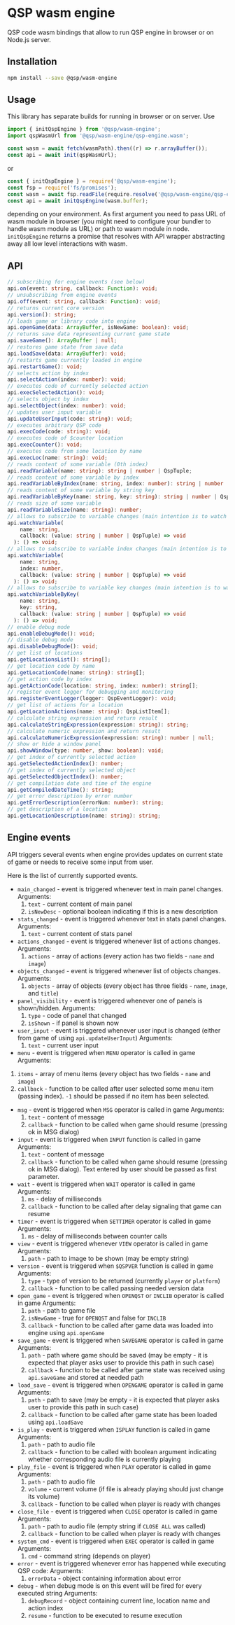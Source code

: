 # QSP wasm engine

QSP code wasm bindings that allow to run QSP engine in browser or on Node.js server.

## Installation

```sh
npm install --save @qsp/wasm-engine
```

## Usage

This library has separate builds for running in browser or on server.
Use

```js
import { initQspEngine } from '@qsp/wasm-engine';
import qspWasmUrl from '@qsp/wasm-engine/qsp-engine.wasm';

const wasm = await fetch(wasmPath).then((r) => r.arrayBuffer());
const api = await init(qspWasmUrl);
```

or

```js
const { initQspEngine } = require('@qsp/wasm-engine');
const fsp = require('fs/promises');
const wasm = await fsp.readFile(require.resolve('@qsp/wasm-engine/qsp-engine.wasm'));
const api = await initQspEngine(wasm.buffer);
```

depending on your environment.
As first argument you need to pass URL of wasm module in browser (you might need to configure your bundler to handle wasm module as URL) or path to wasm module in node.
`initQspEngine` returns a promise that resolves with API wrapper abstracting away all low level interactions with wasm.

## API

```ts
// subscribing for engine events (see below)
api.on(event: string, callback: Function): void;
// unsubscribing from engine events
api.off(event: string, callback: Function): void;
// returns current core version
api.version(): string;
// loads game or library code into engine
api.openGame(data: ArrayBuffer, isNewGame: boolean): void;
// returns save data representing current game state
api.saveGame(): ArrayBuffer | null;
// restores game state from save data
api.loadSave(data: ArrayBuffer): void;
// restarts game currently loaded in engine
api.restartGame(): void;
// selects action by index
api.selectAction(index: number): void;
// executes code of currently selected action
api.execSelectedAction(): void;
// selects object by index
api.selectObject(index: number): void;
// updates user input variable
api.updateUserInput(code: string): void;
// executes arbitrary QSP code
api.execCode(code: string): void;
// executes code of $counter location
api.execCounter(): void;
// executes code from some location by name
api.execLoc(name: string): void;
// reads content of some variable (0th index)
api.readVariable(name: string): string | number | QspTuple;
// reads content of some variable by index
api.readVariableByIndex(name: string, index: number): string | number | QspTuple;
// reads content of some variable by string key
api.readVariableByKey(name: string, key: string): string | number | QspTuple;
// reads size of some variable
api.readVariableSize(name: string): number;
// allows to subscribe to variable changes (main intention is to watch UI related variables)
api.watchVariable(
    name: string,
    callback: (value: string | number | QspTuple) => void
  ): () => void;
// allows to subscribe to variable index changes (main intention is to watch UI related variables)
api.watchVariable(
    name: string,
    index: number,
    callback: (value: string | number | QspTuple) => void
  ): () => void;
// allows to subscribe to variable key changes (main intention is to watch UI related variables)
api.watchVariableByKey(
    name: string,
    key: string,
    callback: (value: string | number | QspTuple) => void
  ): () => void;
// enable debug mode
api.enableDebugMode(): void;
// disable debug mode
api.disableDebugMode(): void;
// get list of locations
api.getLocationsList(): string[];
// get location code by name
api.getLocationCode(name: string): string[];
// get action code by index
api.getActionCode(location: string, index: number): string[];
// register event logger for debugging and monitoring
api.registerEventLogger(logger: QspEventLogger): void;
// get list of actions for a location
api.getLocationActions(name: string): QspListItem[];
// calculate string expression and return result
api.calculateStringExpression(expression: string): string;
// calculate numeric expression and return result
api.calculateNumericExpression(expression: string): number | null;
// show or hide a window panel
api.showWindow(type: number, show: boolean): void;
// get index of currently selected action
api.getSelectedActionIndex(): number;
// get index of currently selected object
api.getSelectedObjectIndex(): number;
// get compilation date and time of the engine
api.getCompiledDateTime(): string;
// get error description by error number
api.getErrorDescription(errorNum: number): string;
// get description of a location
api.getLocationDescription(name: string): string;
```

## Engine events

API triggers several events when engine provides updates on current state of game or needs to receive some input from user.

Here is the list of currently supported events.

- `main_changed` - event is triggered whenever text in main panel changes.
  Arguments:
  1. `text` - current content of main panel
  2. `isNewDesc` - optional boolean indicating if this is a new description
- `stats_changed` - event is triggered whenever text in stats panel changes.
  Arguments:
  1. `text` - current content of stats panel
- `actions_changed` - event is triggered whenever list of actions changes.
  Arguments:
  1. `actions` - array of actions (every action has two fields - `name` and `image`)
- `objects_changed` - event is triggered whenever list of objects changes.
  Arguments:
  1. `objects` - array of objects (every object has three fields - `name`, `image`, and `title`)
- `panel_visibility` - event is triggered whenever one of panels is shown/hidden.
  Arguments:
  1. `type` - code of panel that changed
  1. `isShown` - if panel is shown now
- `user_input` - event is triggered whenever user input is changed (either from game of using `api.updateUserInput`)
  Arguments:
  1. `text` - current user input
- `menu` - event is triggered when `MENU` operator is called in game
  Arguments:

1. `items` - array of menu items (every object has two fields - `name` and `image`)
1. `callback` - function to be called after user selected some menu item (passing index). `-1` should be passed if no item has been selected.

- `msg` - event is triggered when `MSG` operator is called in game
  Arguments:
  1. `text` - content of message
  1. `callback` - function to be called when game should resume (pressing ok in MSG dialog)
- `input` - event is triggered when `INPUT` function is called in game
  Arguments:
  1. `text` - content of message
  1. `callback` - function to be called when game should resume (pressing ok in MSG dialog). Text entered by user should be passed as first parameter.
- `wait` - event is triggered when `WAIT` operator is called in game
  Arguments:
  1. `ms` - delay of milliseconds
  1. `callback` - function to be called after delay signaling that game can resume
- `timer` - event is triggered when `SETTIMER` operator is called in game
  Arguments:
  1. `ms` - delay of milliseconds between counter calls
- `view` - event is triggered whenever `VIEW` operator is called in game
  Arguments:
  1. `path` - path to image to be shown (may be empty string)
- `version` - event is triggered when `$QSPVER` function is called in game
  Arguments:
  1. `type` - type of version to be returned (currently `player` or `platform`)
  1. `callback` - function to be called passing needed version data
- `open_game` - event is triggered when `OPENQST` or `INCLIB` operator is called in game
  Arguments:
  1. `path` - path to game file
  1. `isNewGame` - true for `OPENQST` and false for `INCLIB`
  1. `callback` - function to be called after game data was loaded into engine using `api.openGame`
- `save_game` - event is triggered when `SAVEGAME` operator is called in game
  Arguments:
  1. `path` - path where game should be saved (may be empty - it is expected that player asks user to provide this path in such case)
  1. `callback` - function to be called after game state was received using `api.saveGame` and stored at needed path
- `load_save` - event is triggered when `OPENGAME` operator is called in game  
  Arguments:
  1. `path` - path to save (may be empty - it is expected that player asks user to provide this path in such case)
  1. `callback` - function to be called after game state has been loaded using `api.loadSave`
- `is_play` - event is triggered when `ISPLAY` function is called in game
  Arguments:
  1. `path` - path to audio file
  1. `callback` - function to be called with boolean argument indicating whether corresponding audio file is currently playing
- `play_file` - event is triggered when `PLAY` operator is called in game
  Arguments:
  1. `path` - path to audio file
  1. `volume` - current volume (if file is already playing should just change its volume)
  1. `callback` - function to be called when player is ready with changes
- `close_file` - event is triggered when `CLOSE` operator is called in game
  Arguments:
  1. `path` - path to audio file (empty string if `CLOSE ALL` was called)
  1. `callback` - function to be called when player is ready with changes
- `system_cmd` - event is triggered when `EXEC` operator is called in game
  Arguments:
  1. `cmd` - command string (depends on player)
- `error` - event is triggered whenever error has happened while executing QSP code:
  Arguments:
  1. `errorData` - object containing information about error
- `debug` - when debug mode is on this event will be fired for every executed string
  Arguments:
  1. `debugRecord` - object containing current line, location name and action index
  2. `resume` - function to be executed to resume execution